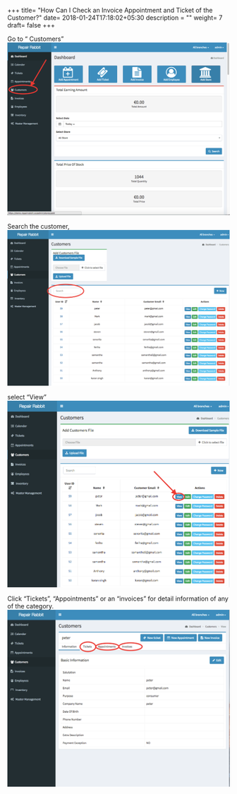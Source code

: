 +++
title= "How Can I Check an Invoice Appointment and Ticket of the Customer?"
date= 2018-01-24T17:18:02+05:30
description = ""
weight= 7
draft= false
+++

Go to “ Customers”
![How can i check an invoice, appointment and ticket of the customer?](/images/customers/how_can_i_check_invoice_appointment_tickets_of_the_customer/go_to_customers.png)
 
Search the customer, 
![How can i check an invoice, appointment and ticket of the customer?](/images/customers/how_can_i_check_invoice_appointment_tickets_of_the_customer/search_the_customer.png)

select “View” 
![How can i check an invoice, appointment and ticket of the customer?](/images/customers/how_can_i_check_invoice_appointment_tickets_of_the_customer/click_view.png)
    

Click “Tickets”, “Appointments” or  an “invoices” for detail information of any of the category.
![How can i check an invoice, appointment and ticket of the customer?](/images/customers/how_can_i_check_invoice_appointment_tickets_of_the_customer/select_tickets_appointments_invoices.png)

